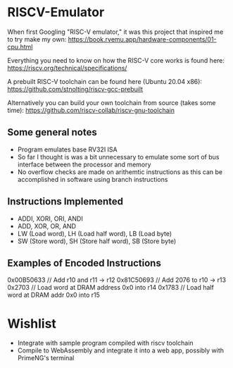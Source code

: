 # RISCV-Emulator

When first Googling "RISC-V emulator," it was this project that inspired me to try make my own: 
https://book.rvemu.app/hardware-components/01-cpu.html

Everything you need to know on how the RISC-V core works is found here:
https://riscv.org/technical/specifications/

A prebuilt RISC-V toolchain can be found here (Ubuntu 20.04 x86):
https://github.com/stnolting/riscv-gcc-prebuilt

Alternatively you can build your own toolchain from source (takes some time):
https://github.com/riscv-collab/riscv-gnu-toolchain

## Some general notes

* Program emulates base RV32I ISA
* So far I thought is was a bit unnecessary to emulate some sort of bus interface between the processor and memory
* No overflow checks are made on arithemtic instructions as this can be accomplished in software using branch instructions

## Instructions Implemented

* ADDI, XORI, ORI, ANDI
* ADD, XOR, OR, AND
* LW (Load word), LH (Load half word), LB (Load byte)
* SW (Store word), SH (Store half word), SB (Store byte)

## Examples of Encoded Instructions

0x00B50633 // Add r10 and r11 -> r12
0x81C50693 // Add 2076 to r10 -> r13
0x2703 // Load word at DRAM address 0x0 into r14
0x1783 // Load half word at DRAM addr 0x0 into r15

# Wishlist

* Integrate with sample program compiled with riscv toolchain
* Compile to WebAssembly and integrate it into a web app, possibly with PrimeNG's terminal
